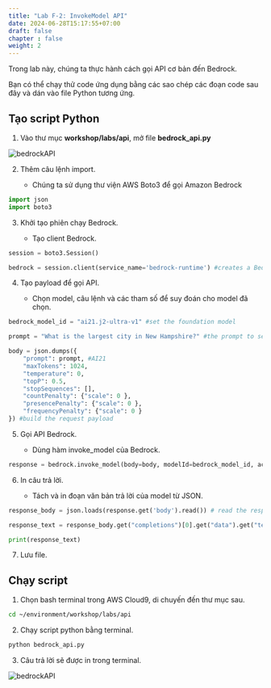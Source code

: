 ```yaml
---
title: "Lab F-2: InvokeModel API"
date: 2024-06-28T15:17:55+07:00
draft: false
chapter : false
weight: 2
---
```

Trong lab này, chúng ta thực hành cách gọi API cơ bản đến Bedrock.

Bạn có thể chạy thử code ứng dụng bằng các sao chép các đoạn code sau đây và dán vào file Python tương ứng.

## Tạo script Python

1. Vào thư mục **workshop/labs/api**, mở file **bedrock_api.py**

![bedrockAPI](/images/2-Bedrock/F-2/1.png)

2. Thêm câu lệnh import.

   - Chúng ta sử dụng thư viện AWS Boto3 để gọi Amazon Bedrock

```py
import json
import boto3
```

3. Khởi tạo phiên chạy Bedrock.

   - Tạo client Bedrock.

```py
session = boto3.Session()

bedrock = session.client(service_name='bedrock-runtime') #creates a Bedrock client
```

4. Tạo payload để gọi API.

   - Chọn model, câu lệnh và các tham số để suy đoán cho model đã chọn.

```py
bedrock_model_id = "ai21.j2-ultra-v1" #set the foundation model

prompt = "What is the largest city in New Hampshire?" #the prompt to send to the model

body = json.dumps({
    "prompt": prompt, #AI21
    "maxTokens": 1024, 
    "temperature": 0, 
    "topP": 0.5, 
    "stopSequences": [], 
    "countPenalty": {"scale": 0 }, 
    "presencePenalty": {"scale": 0 }, 
    "frequencyPenalty": {"scale": 0 }
}) #build the request payload
```

5. Gọi API Bedrock.

   - Dùng hàm invoke_model của Bedrock.

```py
response = bedrock.invoke_model(body=body, modelId=bedrock_model_id, accept='application/json', contentType='application/json') #send the payload to Bedrock
```

6. In câu trả lời.

   - Tách và in đoạn văn bản trả lời của model từ JSON.

```py
response_body = json.loads(response.get('body').read()) # read the response

response_text = response_body.get("completions")[0].get("data").get("text") #extract the text from the JSON response

print(response_text)
```

7. Lưu file.

## Chạy script

1. Chọn bash terminal trong AWS Cloud9, di chuyến đến thư mục sau.

```bash
cd ~/environment/workshop/labs/api
```

2. Chạy script python bằng terminal.

```bash
python bedrock_api.py
```

3. Câu trả lời sẽ được in trong terminal.

![bedrockAPI](/images/2-Bedrock/F-2/2.png)
